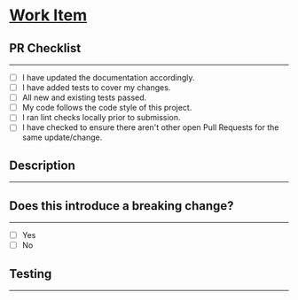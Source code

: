 # [Work Item](./link-to-the-work-item)

## PR Checklist

---

<!-- Use the check list below to ensure your branch is ready for PR.  If the item is not applicable leave it put NA. -->

- [ ] I have updated the documentation accordingly.
- [ ] I have added tests to cover my changes.
- [ ] All new and existing tests passed.
- [ ] My code follows the code style of this project.
- [ ] I ran lint checks locally prior to submission.
- [ ] I have checked to ensure there aren't other open Pull Requests for the same update/change.

## Description

---

<!-- Concise description of the problem and the solution -->

## Does this introduce a breaking change?

---

- [ ] Yes
- [ ] No

<!-- If this introduces a breaking change, please describe the impact and migration path for existing applications below. -->

## Testing

---

<!-- Instructions for testing and validation of your code -->
